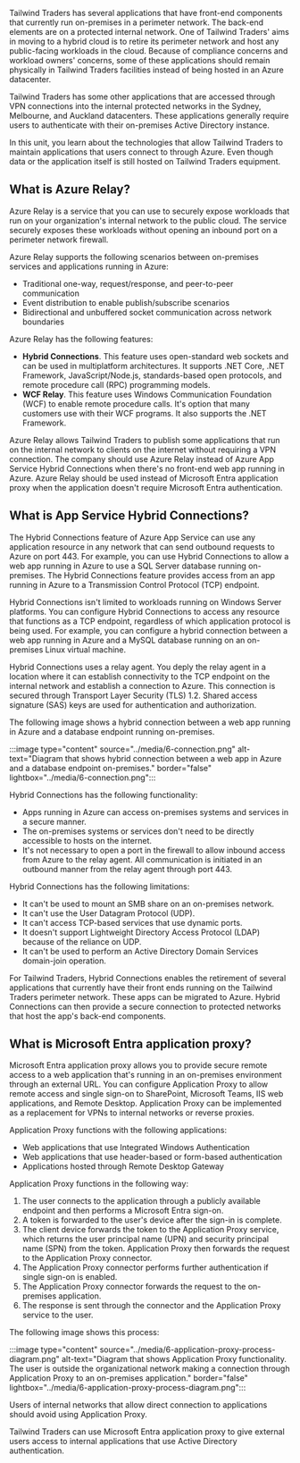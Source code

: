
Tailwind Traders has several applications that have front-end components that currently run on-premises in a perimeter network. The back-end elements are on a protected internal network. One of Tailwind Traders' aims in moving to a hybrid cloud is to retire its perimeter network and host any public-facing workloads in the cloud. Because of compliance concerns and workload owners' concerns, some of these applications should remain physically in Tailwind Traders facilities instead of being hosted in an Azure datacenter.

Tailwind Traders has some other applications that are accessed through VPN connections into the internal protected networks in the Sydney, Melbourne, and Auckland datacenters. These applications generally require users to authenticate with their on-premises Active Directory instance.

In this unit, you learn about the technologies that allow Tailwind Traders to maintain applications that users connect to through Azure. Even though data or the application itself is still hosted on Tailwind Traders equipment.

## What is Azure Relay?

Azure Relay is a service that you can use to securely expose workloads that run on your organization's internal network to the public cloud. The service securely exposes these workloads without opening an inbound port on a perimeter network firewall.

Azure Relay supports the following scenarios between on-premises services and applications running in Azure:

- Traditional one-way, request/response, and peer-to-peer communication
- Event distribution to enable publish/subscribe scenarios
- Bidirectional and unbuffered socket communication across network boundaries

Azure Relay has the following features:

- **Hybrid Connections**. This feature uses open-standard web sockets and can be used in multiplatform architectures. It supports .NET Core, .NET Framework, JavaScript/Node.js, standards-based open protocols, and remote procedure call (RPC) programming models.
- **WCF Relay**. This feature uses Windows Communication Foundation (WCF) to enable remote procedure calls. It's option that many customers use with their WCF programs. It also supports the .NET Framework.

Azure Relay allows Tailwind Traders to publish some applications that run on the internal network to clients on the internet without requiring a VPN connection. The company should use Azure Relay instead of Azure App Service Hybrid Connections when there's no front-end web app running in Azure. Azure Relay should be used instead of Microsoft Entra application proxy when the application doesn't require Microsoft Entra authentication.

## What is App Service Hybrid Connections?

The Hybrid Connections feature of Azure App Service can use any application resource in any network that can send outbound requests to Azure on port 443. For example, you can use Hybrid Connections to allow a web app running in Azure to use a SQL Server database running on-premises. The Hybrid Connections feature provides access from an app running in Azure to a Transmission Control Protocol (TCP) endpoint. 

Hybrid Connections isn't limited to workloads running on Windows Server platforms. You can configure Hybrid Connections to access any resource that functions as a TCP endpoint, regardless of which application protocol is being used. For example, you can configure a hybrid connection between a web app running in Azure and a MySQL database running on an on-premises Linux virtual machine.

Hybrid Connections uses a relay agent. You deply the relay agent in a location where it can establish connectivity to the TCP endpoint on the internal network and establish a connection to Azure. This connection is secured through Transport Layer Security (TLS) 1.2. Shared access signature (SAS) keys are used for authentication and authorization. 

The following image shows a hybrid connection between a web app running in Azure and a database endpoint running on-premises.

:::image type="content" source="../media/6-connection.png" alt-text="Diagram that shows hybrid connection between a web app in Azure and a database endpoint on-premises." border="false" lightbox="../media/6-connection.png":::

Hybrid Connections has the following functionality:

- Apps running in Azure can access on-premises systems and services in a secure manner.
- The on-premises systems or services don't need to be directly accessible to hosts on the internet.
- It's not necessary to open a port in the firewall to allow inbound access from Azure to the relay agent. All communication is initiated in an outbound manner from the relay agent through port 443.

Hybrid Connections has the following limitations:

- It can't be used to mount an SMB share on an on-premises network.
- It can't use the User Datagram Protocol (UDP).
- It can't access TCP-based services that use dynamic ports.
- It doesn't support Lightweight Directory Access Protocol (LDAP) because of the reliance on UDP.
- It can't be used to perform an Active Directory Domain Services domain-join operation.

For Tailwind Traders, Hybrid Connections enables the retirement of several applications that currently have their front ends running on the Tailwind Traders perimeter network. These apps can be migrated to Azure. Hybrid Connections can then provide a secure connection to protected networks that host the app's back-end components.

<a name='what-is-azure-ad-application-proxy'></a>

## What is Microsoft Entra application proxy?

Microsoft Entra application proxy allows you to provide secure remote access to a web application that's running in an on-premises environment through an external URL. You can configure Application Proxy to allow remote access and single sign-on to SharePoint, Microsoft Teams, IIS web applications, and Remote Desktop. Application Proxy can be implemented as a replacement for VPNs to internal networks or reverse proxies.

Application Proxy functions with the following applications:

- Web applications that use Integrated Windows Authentication
- Web applications that use header-based or form-based authentication
- Applications hosted through Remote Desktop Gateway

Application Proxy functions in the following way:

1. The user connects to the application through a publicly available endpoint and then performs a Microsoft Entra sign-on.
2. A token is forwarded to the user's device after the sign-in is complete.
3. The client device forwards the token to the Application Proxy service, which returns the user principal name (UPN) and security principal name (SPN) from the token. Application Proxy then forwards the request to the Application Proxy connector.
4. The Application Proxy connector performs further authentication if single sign-on is enabled.
5. The Application Proxy connector forwards the request to the on-premises application.
6. The response is sent through the connector and the Application Proxy service to the user.

The following image shows this process:

:::image type="content" source="../media/6-application-proxy-process-diagram.png" alt-text="Diagram that shows Application Proxy functionality. The user is outside the organizational network making a connection through Application Proxy to an on-premises application." border="false" lightbox="../media/6-application-proxy-process-diagram.png":::

Users of internal networks that allow direct connection to applications should avoid using Application Proxy.

Tailwind Traders can use Microsoft Entra application proxy to give external users access to internal applications that use Active Directory authentication.
